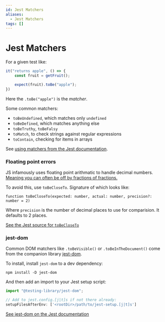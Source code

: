 ```yaml
---
id: Jest Matchers
aliases:
  - Jest Matchers
tags: []
---
```


# Jest Matchers

For a given test like:
```js
it("returns apple", () => {
    const fruit = getFruit();

    expect(fruit).toBe("apple");
})
```

Here the `.toBe("apple")` is the _matcher_.

Some common matchers:
- `toBeUndefined`, which matches only `undefined`
- `toBeDefined`, which matches anything else
- `toBeTruthy`, `toBeFalsy`
- `toMatch`, to check strings against regular expressions
- `toContain`, checking for items in arrays

See [using matchers from the Jest documentation](https://jestjs.io/docs/using-matchers).

### Floating point errors

JS infamously uses floating point arithmatic to handle decimal numbers.
[Meaning you can often be off by fractions of fractions.](https://stackoverflow.com/questions/588004/is-floating-point-math-broken)

To avoid this, use `toBeCloseTo`. Signature of which looks like:
```
function toBeCloseTo(expected: number, actual: number, precision?: number = 2)
```

Where `precision` is the number of decimal places to use for comparision. It defaults to 2 places.

[See the Jest source for `toBeCloseTo`](https://github.com/jestjs/jest/blob/main/packages/expect/src/matchers.ts#L144)

### jest-dom

Common DOM matchers like `.toBeVisible()` or `.toBeInTheDocument()` come from the companion library [jest-dom](https://github.com/testing-library/jest-dom).

To install, install `jest-dom` to a dev dependency:
```shell
npm install -D jest-dom
```

And then add an import to your Jest setup script:
```js
import "@testing-library/jest-dom";

// Add to jest.config.[j|t]s if not there already:
setupFilesAfterEnv: ['<rootDir>/path/to/jest-setup.[j|t]s']
```

[See jest-dom on the Jest documentation](https://testing-library.com/docs/ecosystem-jest-dom/)

